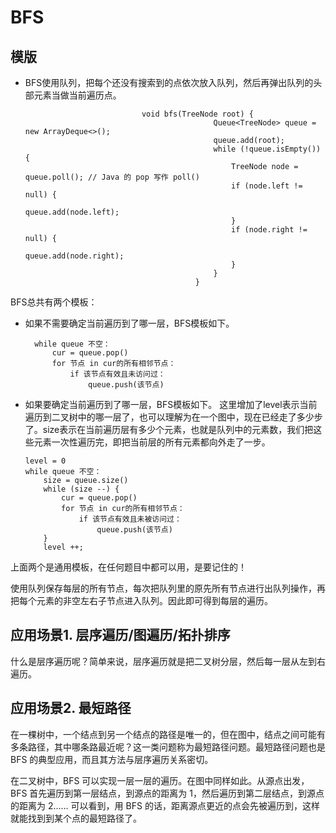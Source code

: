 # BFS
## 模版
* BFS使用队列，把每个还没有搜索到的点依次放入队列，然后再弹出队列的头部元素当做当前遍历点。


                                void bfs(TreeNode root) {
                                                Queue<TreeNode> queue = new ArrayDeque<>();
                                                queue.add(root);
                                                while (!queue.isEmpty()) {
                                                    TreeNode node = queue.poll(); // Java 的 pop 写作 poll()
                                                    if (node.left != null) {
                                                        queue.add(node.left);
                                                    }
                                                    if (node.right != null) {
                                                        queue.add(node.right);
                                                    }
                                                }
                                            }

BFS总共有两个模板：

* 如果不需要确定当前遍历到了哪一层，BFS模板如下。

        while queue 不空：
            cur = queue.pop()
            for 节点 in cur的所有相邻节点：
                if 该节点有效且未访问过：
                    queue.push(该节点)
* 如果要确定当前遍历到了哪一层，BFS模板如下。
这里增加了level表示当前遍历到二叉树中的哪一层了，也可以理解为在一个图中，现在已经走了多少步了。size表示在当前遍历层有多少个元素，也就是队列中的元素数，我们把这些元素一次性遍历完，即把当前层的所有元素都向外走了一步。

      level = 0
      while queue 不空：
          size = queue.size()
          while (size --) {
              cur = queue.pop()
              for 节点 in cur的所有相邻节点：
                  if 该节点有效且未被访问过：
                      queue.push(该节点)
          }
          level ++;
          
上面两个是通用模板，在任何题目中都可以用，是要记住的！

使用队列保存每层的所有节点，每次把队列里的原先所有节点进行出队列操作，再把每个元素的非空左右子节点进入队列。因此即可得到每层的遍历。



## 应用场景1. 层序遍历/图遍历/拓扑排序
什么是层序遍历呢？简单来说，层序遍历就是把二叉树分层，然后每一层从左到右遍历。


## 应用场景2. 最短路径

在一棵树中，一个结点到另一个结点的路径是唯一的，但在图中，结点之间可能有多条路径，其中哪条路最近呢？这一类问题称为最短路径问题。最短路径问题也是 BFS 的典型应用，而且其方法与层序遍历关系密切。

在二叉树中，BFS 可以实现一层一层的遍历。在图中同样如此。从源点出发，BFS 首先遍历到第一层结点，到源点的距离为 1，然后遍历到第二层结点，到源点的距离为 2…… 可以看到，用 BFS 的话，距离源点更近的点会先被遍历到，这样就能找到到某个点的最短路径了。


